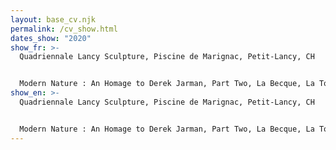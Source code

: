 ```yaml
---
layout: base_cv.njk
permalink: /cv_show.html
dates_show: "2020"
show_fr: >-
  Quadriennale Lancy Sculpture, Piscine de Marignac, Petit-Lancy, CH


  Modern Nature : An Homage to Derek Jarman, Part Two, La Becque, La Tour-de-Peilz, CH
show_en: >-
  Quadriennale Lancy Sculpture, Piscine de Marignac, Petit-Lancy, CH


  Modern Nature : An Homage to Derek Jarman, Part Two, La Becque, La Tour-de-Peilz, CH
---
```


